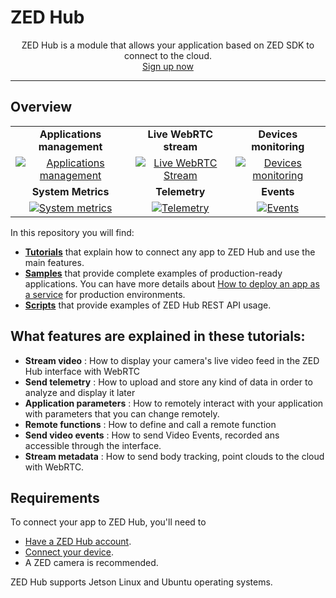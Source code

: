 # ZED Hub

<p align="center">
  ZED Hub is a module that allows your application based on ZED SDK to connect to the cloud.
  <br />
  <a href="https://hub.stereolabs.com">Sign up now</a>
</p>

---

## Overview

<table>
  <tbody>
    <tr>
      <td align="center"><b>Applications management</b></td>
      <td align="center"><b>Live WebRTC stream</b></td>
      <td align="center"><b>Devices monitoring</b></td>
    </tr>
    <tr></tr>
    <tr>
      <td align="center"><a href="https://www.stereolabs.com/docs/cloud/applications/"><img alt="Applications management" src="https://user-images.githubusercontent.com/101094358/231520425-f4634ef2-b3a5-4638-a1d1-7cc9a1afed7f.gif"></a></td>
      <td align="center"><a href="https://www.stereolabs.com/docs/cloud/video/"><img alt="Live WebRTC Stream" src="https://user-images.githubusercontent.com/101094358/231516124-cf1d21d0-be53-4d12-88db-b622cc0f7a5f.gif"></a></td>      
      <td align="center"><a href="https://www.stereolabs.com/docs/cloud/"><img alt="Devices monitoring" src="https://user-images.githubusercontent.com/101094358/231521084-9f226479-3a01-4506-a3c2-78b572087d82.gif"></a></td>       
    </tr>
    <tr></tr>
    <tr>
      <td align="center"><b>System Metrics</b></td>
      <td align="center"><b>Telemetry</b></td>
      <td align="center"><b>Events</b></td>
    </tr>
    <tr>
      <td align="center"><a href="https://www.stereolabs.com/docs/cloud/"><img alt="System metrics" src="https://user-images.githubusercontent.com/101094358/231516885-b9f09aac-6b80-4a4d-9721-25a08e1b0397.gif"></a></td>
        <td align="center"><a href="https://www.stereolabs.com/docs/cloud/telemetry"><img alt="Telemetry" src="https://user-images.githubusercontent.com/101094358/231509333-2a17c7bf-5d4e-47d1-8961-a78d8f280af6.gif"></a></td>
      <td align="center"><a href="https://www.stereolabs.com/docs/cloud/video-events"><img alt="Events" src="https://user-images.githubusercontent.com/101094358/231516332-d62989b9-61b7-4afc-8c31-91010cbd0133.gif"></a></td>
    </tr>
  <tbody>
</table>

In this repository you will find:
- [**Tutorials**](./tutorials/) that explain how to connect any app to ZED Hub and use the main features.
- [**Samples**](./samples/README.md) that provide complete examples of production-ready applications. You can have more details about [How to deploy an app as a service](./deploy_as_a_service.md) for production environments.
- [**Scripts**](./scripts/README.md) that provide examples of ZED Hub REST API usage.

## What features are explained in these tutorials:

- **Stream video** : How to display your camera's live video feed in the ZED Hub interface with WebRTC
- **Send telemetry** : How to upload and store any kind of data in order to analyze and display it later
- **Application parameters** : How to remotely interact with your application with parameters that you can change remotely.
- **Remote functions** : How to define and call a remote function
- **Send video events** : How to send Video Events, recorded ans accessible through the interface.
- **Stream metadata** : How to send body tracking, point clouds to the cloud with WebRTC.

## Requirements
To connect your app to ZED Hub, you'll need to
- [Have a ZED Hub account](https://hub.stereolabs.com).
- [Connect your device](https://www.stereolabs.com/docs/cloud/overview/setup-device/).
- A ZED camera is recommended.

ZED Hub supports Jetson Linux and Ubuntu operating systems.